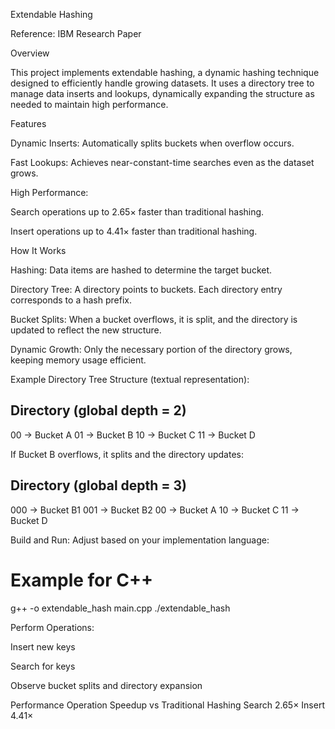 Extendable Hashing

Reference: IBM Research Paper

Overview

This project implements extendable hashing, a dynamic hashing technique designed to efficiently handle growing datasets. It uses a directory tree to manage data inserts and lookups, dynamically expanding the structure as needed to maintain high performance.

Features

Dynamic Inserts: Automatically splits buckets when overflow occurs.

Fast Lookups: Achieves near-constant-time searches even as the dataset grows.

High Performance:

Search operations up to 2.65× faster than traditional hashing.

Insert operations up to 4.41× faster than traditional hashing.

How It Works

Hashing: Data items are hashed to determine the target bucket.

Directory Tree: A directory points to buckets. Each directory entry corresponds to a hash prefix.

Bucket Splits: When a bucket overflows, it is split, and the directory is updated to reflect the new structure.

Dynamic Growth: Only the necessary portion of the directory grows, keeping memory usage efficient.

Example Directory Tree Structure (textual representation):

Directory (global depth = 2)
--------------------------------
00 -> Bucket A
01 -> Bucket B
10 -> Bucket C
11 -> Bucket D


If Bucket B overflows, it splits and the directory updates:

Directory (global depth = 3)
--------------------------------
000 -> Bucket B1
001 -> Bucket B2
00  -> Bucket A
10  -> Bucket C
11  -> Bucket D



Build and Run:
Adjust based on your implementation language:

# Example for C++
g++ -o extendable_hash main.cpp
./extendable_hash


Perform Operations:

Insert new keys

Search for keys

Observe bucket splits and directory expansion

Performance
Operation	Speedup vs Traditional Hashing
Search	2.65×
Insert	4.41×
